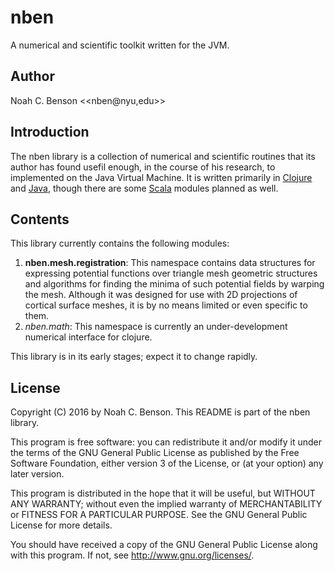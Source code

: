 # nben #########################################################################
A numerical and scientific toolkit written for the JVM.

## Author ######################################################################
Noah C. Benson &lt;<nben@nyu,edu>&gt;

## Introduction ################################################################

The nben library is a collection of numerical and scientific routines that its
author has found usefil enough, in the course of his research, to implemented on
the Java Virtual Machine. It is written primarily in
[Clojure](https://clojure.org/) and [Java](https://www.java.com/), though there
are some [Scala](http://www.scala-lang.org/) modules planned as well. 

## Contents ####################################################################

This library currently contains the following modules:

1. **nben.mesh.registration**: This namespace contains data structures for
   expressing potential functions over triangle mesh geometric structures and
   algorithms for finding the minima of such potential fields by warping the
   mesh. Although it was designed for use with 2D projections of cortical
   surface meshes, it is by no means limited or even specific to them.
2. *nben.math*: This namespace is currently an under-development numerical
   interface for clojure. 

This library is in its early stages; expect it to change rapidly.

## License #####################################################################

Copyright (C) 2016 by Noah C. Benson.
This README is part of the nben library.

This program is free software: you can redistribute it and/or modify it under
the terms of the GNU General Public License as published by the Free Software
Foundation, either version 3 of the License, or (at your option) any later
version.

This program is distributed in the hope that it will be useful, but WITHOUT ANY
WARRANTY; without even the implied warranty of MERCHANTABILITY or FITNESS FOR A
PARTICULAR PURPOSE.  See the GNU General Public License for more details.

You should have received a copy of the GNU General Public License along with
this program.  If not, see <http://www.gnu.org/licenses/>.
